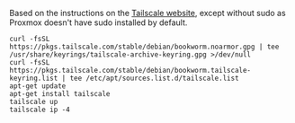 Based on the instructions on the [Tailscale website](https://tailscale.com/download/linux/debian-bookworm), except without sudo as Proxmox doesn't have sudo installed by default.

```
curl -fsSL https://pkgs.tailscale.com/stable/debian/bookworm.noarmor.gpg | tee /usr/share/keyrings/tailscale-archive-keyring.gpg >/dev/null
curl -fsSL https://pkgs.tailscale.com/stable/debian/bookworm.tailscale-keyring.list | tee /etc/apt/sources.list.d/tailscale.list
apt-get update
apt-get install tailscale
tailscale up
tailscale ip -4
```